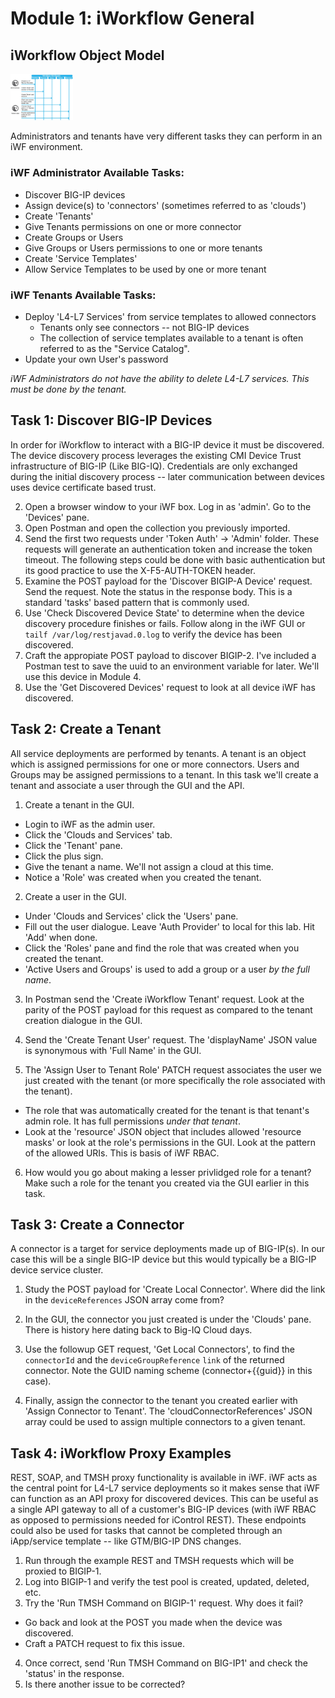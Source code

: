 # Module 1: iWorkflow General

## iWorkflow Object Model

<img src="https://github.com/kreynoldsf5/TechSummit2017iWFLab/blob/master/Modules/images/L4-L7_Service_Creation_diagram.jpg" alt="Drawing" style="width: 100px;"/>

Administrators and tenants have very different tasks they can perform in an iWF environment. 

### iWF Administrator Available Tasks:
* Discover BIG-IP devices
* Assign device(s) to 'connectors' (sometimes referred to as 'clouds')
* Create 'Tenants'
* Give Tenants permissions on one or more connector
* Create Groups or Users 
* Give Groups or Users permissions to one or more tenants
* Create 'Service Templates' 
* Allow Service Templates to be used by one or more tenant

### iWF Tenants Available Tasks:
* Deploy 'L4-L7 Services' from service templates to allowed connectors
  * Tenants only see connectors -- not BIG-IP devices
  * The collection of service templates available to a tenant is often referred to as the "Service Catalog".
* Update your own User's password
  
_iWF Administrators do not have the ability to delete L4-L7 services. This *must* be done by the tenant._



## Task 1: Discover BIG-IP Devices

In order for iWorkflow to interact with a BIG-IP device it must be discovered. The device discovery process leverages the existing CMI Device Trust infrastructure of BIG-IP (Like BIG-IQ). Credentials are only exchanged during the initial discovery process -- later communication between devices uses device certificate based trust. 

2. Open a browser window to your iWF box. Log in as 'admin'. Go to the 'Devices' pane.
3. Open Postman and open the collection you previously imported.
4. Send the first two requests under 'Token Auth' -> 'Admin' folder. These requests will generate an authentication token and increase the token timeout. The following steps could be done with basic authentication but its good practice to use the X-F5-AUTH-TOKEN header. 
4. Examine the POST payload for the 'Discover BIGIP-A Device' request. Send the request. Note the status in the response body. This is a standard 'tasks' based pattern that is commonly used.
5. Use 'Check Discovered Device State' to determine when the device discovery procedure finishes or fails. Follow along in the iWF GUI or ```tailf /var/log/restjavad.0.log``` to verify the device has been discovered.
6. Craft the appropiate POST payload to discover BIGIP-2. I've included a Postman test to save the uuid to an environment variable for later. We'll use this device in Module 4.
7. Use the 'Get Discovered Devices' request to look at all device iWF has discovered.


## Task 2: Create a Tenant
All service deployments are performed by tenants. A tenant is an object which is assigned permissions for one or more connectors. Users and Groups may be assigned permissions to a tenant. In this task we'll create a tenant and associate a user through the GUI and the API.

1. Create a tenant in the GUI.
  * Login to iWF as the admin user.
  * Click the 'Clouds and Services' tab.
  * Click the 'Tenant' pane.
  * Click the plus sign.
  * Give the tenant a name. We'll not assign a cloud at this time.
  * Notice a 'Role' was created when you created the tenant.

2. Create a user in the GUI.
  * Under 'Clouds and Services' click the 'Users' pane.
  * Fill out the user dialogue. Leave 'Auth Provider' to local for this lab. Hit 'Add' when done.
  * Click the 'Roles' pane and find the role that was created when you created the tenant.
  * 'Active Users and Groups' is used to add a group or a user _by the full name_.

3. In Postman send the 'Create iWorkflow Tenant' request. Look at the parity of the POST payload for this request as compared to the tenant creation dialogue in the GUI.

4. Send the 'Create Tenant User' request. The 'displayName' JSON value is synonymous with 'Full Name' in the GUI.

5. The 'Assign User to Tenant Role' PATCH request associates the user we just created with the tenant (or more specifically the role associated with the tenant). 
  * The role that was automatically created for the tenant is that tenant's admin role. It has full permissions *under that tenant*. 
  * Look at the 'resource' JSON object that includes allowed 'resource masks' or look at the role's permissions in the GUI. Look at the pattern of the allowed URIs. This is basis of iWF RBAC.

6. How would you go about making a lesser privlidged role for a tenant? Make such a role for the tenant you created via the GUI earlier in this task.


## Task 3: Create a Connector
A connector is a target for service deployments made up of BIG-IP(s). In our case this will be a single BIG-IP device but this would typically be a BIG-IP device service cluster. 

1. Study the POST payload for 'Create Local Connector'. Where did the link in the ```deviceReferences``` JSON array come from?

2. In the GUI, the connector you just created is under the 'Clouds' pane. There is history here dating back to Big-IQ Cloud days. 

3. Use the followup GET request, 'Get Local Connectors', to find the ```connectorId``` and the ```deviceGroupReference``` ```link``` of the returned connector. Note the GUID naming scheme (connector+{{guid}} in this case).

4. Finally, assign the connector to the tenant you created earlier with 'Assign Connector to Tenant'. The 'cloudConnectorReferences' JSON array could be used to assign multiple connectors to a given tenant.


## Task 4: iWorkflow Proxy Examples
REST, SOAP, and TMSH proxy functionality is available in iWF. iWF acts as the central point for L4-L7 service deployments so it makes sense that iWF can function as an API proxy for discovered devices. This can be useful as a single API gateway to all of a customer's BIG-IP devices (with iWF RBAC as opposed to permissions needed for iControl REST). These endpoints could also be used for tasks that cannot be completed through an iApp/service template -- like GTM/BIG-IP DNS changes.

1. Run through the example REST and TMSH requests which will be proxied to BIGIP-1. 
2. Log into BIGIP-1 and verify the test pool is created, updated, deleted, etc.
3. Try the 'Run TMSH Command on BIGIP-1' request. Why does it fail?
  * Go back and look at the POST you made when the device was discovered.
  * Craft a PATCH request to fix this issue.
4. Once correct, send 'Run TMSH Command on BIG-IP1' and check the 'status' in the response.
5. Is there another issue to be corrected?


